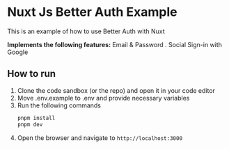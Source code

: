 # Nuxt Js Better Auth Example


This is an example of how to use Better Auth with Nuxt

**Implements the following features:**
Email & Password . Social Sign-in with Google 

## How to run

1. Clone the code sandbox (or the repo) and open it in your code editor
2. Move .env.example to .env and provide necessary variables
3. Run the following commands
   ```bash
   pnpm install
   pnpm dev
   ```
4. Open the browser and navigate to `http://localhost:3000`
